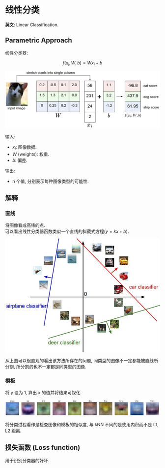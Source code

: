 # 线性分类

**英文**: Linear Classification.  

## Parametric Approach

线性分类器:  

$$
f(x_i, W, b) = Wx_i + b
$$

![](assets/imagemap.webp)  

输入:  

- $x_i$: 图像数据.
- $W$ (weights): 权重.
- $b$: 偏差.

输出:  

- n 个值, 分别表示每种图像类型的可能性.

## 解释

### 直线

将图像看成高纬的点.  
可以看出线性分类器函数类似一个直线的斜截式方程($y = kx + b$).  

![](assets/pixelspace.webp)  

从上图可以很直观的看出该方法所存在的问题, 同类型的图像不一定都能被直线所分割, 所分割的也不一定都是同类型的图像.  

### 模板

将 y 设为 1, 算出 x 的值并将结果可视化.  

![](assets/templates.webp)

将分类过程看作是检查图像和模板的相似度, 与 kNN 不同的是使用内积而不是 L1, L2 距离.  

## 损失函数 (Loss function)

用于识别分类器的好坏.  
